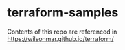 # terraform-samples

Contents of this repo are referenced in https://wilsonmar.github.io/terraform/
